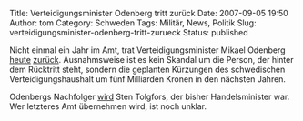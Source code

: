 Title: Verteidigungsminister Odenberg tritt zurück
Date: 2007-09-05 19:50
Author: tom
Category: Schweden
Tags: Militär, News, Politik
Slug: verteidigungsminister-odenberg-tritt-zurueck
Status: published

Nicht einmal ein Jahr im Amt, trat Verteidigungsminister Mikael Odenberg
[heute](http://www.dn.se/DNet/jsp/polopoly.jsp?d=1042&a=689129)
[zurück](http://www.dn.se/DNet/jsp/polopoly.jsp?d=1042&a=689129).
Ausnahmsweise ist es kein Skandal um die Person, der hinter dem
Rücktritt steht, sondern die geplanten Kürzungen des schwedischen
Verteidigungshaushalt um fünf Milliarden Kronen in den nächsten Jahren.

Odenbergs Nachfolger
[wird](http://www.svd.se/dynamiskt/inrikes/did_17018966.asp) Sten
Tolgfors, der bisher Handelsminister war. Wer letzteres Amt übernehmen
wird, ist noch unklar.


